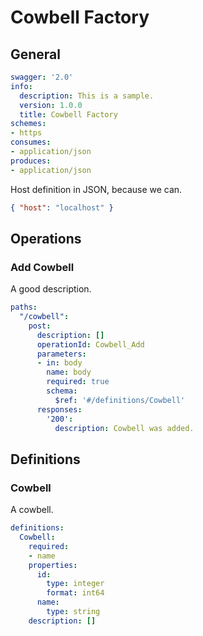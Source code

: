 # Cowbell Factory

## General

``` yaml
swagger: '2.0'
info:
  description: This is a sample.
  version: 1.0.0
  title: Cowbell Factory
schemes:
- https
consumes:
- application/json
produces:
- application/json
```

Host definition in JSON, because we can.

``` json
{ "host": "localhost" }
```

## Operations

### Add Cowbell

A good description.

``` yaml
paths:
  "/cowbell":
    post:
      description: []
      operationId: Cowbell_Add
      parameters:
      - in: body
        name: body
        required: true
        schema:
          $ref: '#/definitions/Cowbell'
      responses:
        '200':
          description: Cowbell was added.
```

## Definitions

### Cowbell

A cowbell.

``` yaml
definitions:
  Cowbell:
    required:
    - name
    properties:
      id:
        type: integer
        format: int64
      name:
        type: string
    description: []
```
